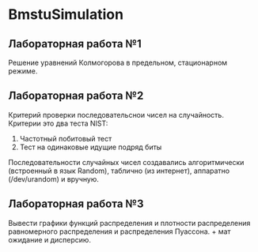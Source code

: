 # BmstuSimulation

## Лабораторная работа №1
Решение уравнений Колмогорова в предельном, стационарном режиме.

## Лабораторная работа №2
Критерий проверки последовательснои чисел на случайность.  
Критерии это два теста NIST:  
1. Частотный побитовый тест  
2. Тест на одинаковые идущие подряд биты  

Последовательности случайных чисел создавались алгоритмически (встроенный в язык Random), таблично (из интернет), аппаратно (/dev/urandom) и вручную. 

## Лабораторная работа №3

Вывести графики функций распределения и плотности распределения равномерного распределения и распределения Пуассона. + мат ожидание и дисперсию.

